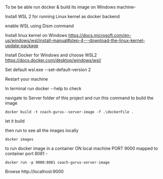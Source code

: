 To be be able run docker & build its image on Windows machine-


Install WSL 2 for running Linux kernel as docker backend

enable WSL using Dism command

Install linux kernel on Windows 
https://docs.microsoft.com/en-us/windows/wsl/install-manual#step-4---download-the-linux-kernel-update-package

Install Docker for Windows and choose WSL2 
https://docs.docker.com/desktop/windows/wsl/

Set default 
    wsl.exe --set-default-version 2


Restart your machine

In terminal run docker --help to check 


navigate to Server folder of this project and run this command to build the image

    docker build -t coach-gurus--server-image -f .\dockerFile .

let it build

then run to see all the images locally

    docker images

to run docker image in a container ON local machine PORT 9000 mapped to container port 8081 -

    docker run -p 9000:8081 coach-gurus-server-image

Browse 
http://localhost:9000




